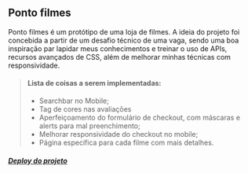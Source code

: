 ## Ponto filmes 

Ponto filmes é um protótipo de uma loja de filmes. A ideia do projeto foi concebida a partir de um desafio técnico de uma vaga, sendo uma boa inspiração par lapidar meus conhecimentos e treinar o uso de APIs, recursos avançados de CSS, além de melhorar minhas técnicas com responsividade.

> #### Lista de coisas a serem implementadas:
>
>- Searchbar no Mobile;
>- Tag de cores nas avaliações
>- Aperfeiçoamento do formulário de checkout, com máscaras e alerts para mal preenchimento;
>- Melhorar responsividade do checkout no mobile;
>- Página específica para cada filme com mais detalhes.


##### [Deploy do projeto](https://pontofilmes.netlify.app/)
